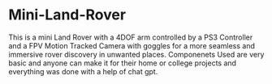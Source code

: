 # Mini-Land-Rover
This is a mini Land Rover with a 4DOF arm controlled by a PS3 Controller and a FPV Motion Tracked Camera with goggles for a more seamless and immersive rover discovery in unwanted places. Componenets Used are very basic and anyone can make it for their home or college projects and everything was done with a help of chat gpt. 
